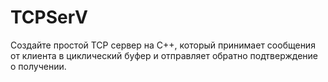 # TCPSerV
Создайте простой TCP сервер на C++, который принимает сообщения от клиента в циклический буфер и отправляет обратно подтверждение о получении.
